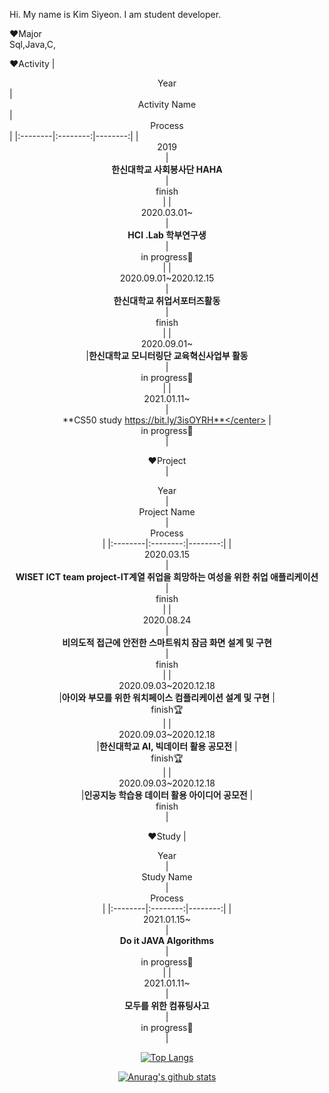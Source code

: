 

Hi. My name is Kim Siyeon. I am student developer.   


:heart:Major   
Sql,Java,C,


:heart:Activity
|  <center>Year</center> |  <center>Activity Name</center> | <center>Process</center> |
|:--------|:--------:|--------:|
|<center>2019<center> | <center>**한신대학교 사회봉사단 HAHA**</center> |<center>finish</center>|
|<center>2020.03.01~<center> | <center>**HCI .Lab 학부연구생**</center> |<center>in progress:muscle:</center>|
|<center>2020.09.01~2020.12.15<center> | <center>**한신대학교 취업서포터즈활동**</center> |<center>finish</center>|
|<center>2020.09.01~ <center>|**한신대학교 모니터링단 교육혁신사업부 활동** <center>|<center>in progress:muscle:</center>|
|<center>2021.01.11~<center> | <center>**CS50 study https://bit.ly/3isOYRH**</center> |<center>in progress:muscle:</center>|

:heart:Project   
|  <center>Year</center> |  <center>Project Name</center> |  <center>Process</center> |
|:--------|:--------:|--------:|
|<center>2020.03.15<center> | <center>**WISET ICT team project-IT계열 취업을 희망하는 여성을 위한 취업 애플리케이션**</center> |<center>finish</center>|
|<center>2020.08.24<center> | <center>**비의도적 접근에 안전한 스마트워치 잠금 화면 설계 및 구현**</center> |<center>finish</center>|
|<center>2020.09.03~2020.12.18 <center>|**아이와 부모를 위한 워치페이스 컴플리케이션 설계 및 구현** |<center>finish:trophy:<center>|
|<center>2020.09.03~2020.12.18 <center>|**한신대학교 AI, 빅데이터 활용 공모전** |<center>finish:trophy:<center>|
|<center>2020.09.03~2020.12.18 <center>|**인공지능 학습용 데이터 활용 아이디어 공모전** |<center>finish<center>|
  
  
:heart:Study
|  <center>Year</center> |  <center>Study Name</center> |  <center>Process</center> |
|:--------|:--------:|--------:|
|<center>2021.01.15~<center> | <center>**Do it JAVA Algorithms**</center> |<center>in progress:muscle:</center>|
|<center>2021.01.11~<center> | <center>**모두를 위한 컴퓨팅사고**</center> |<center>in progress:muscle:</center>|





[![Top Langs](https://github-readme-stats.vercel.app/api/top-langs/?username=pennya6)](https://github.com/anuraghazra/github-readme-stats)   

[![Anurag's github stats](https://github-readme-stats.vercel.app/api?username=pennya6)](https://github.com/anuraghazra/github-readme-stats)
